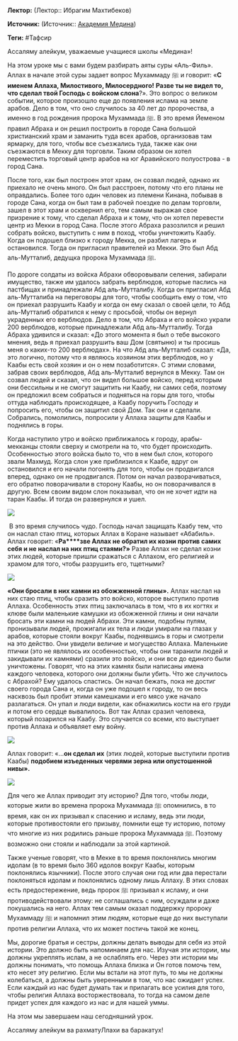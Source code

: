 **Лектор:** (Лектор:: Ибрагим Махтибеков)

**Источник:** (Источник:: [Академия Медина](https://web.medinaschool.org/school/))

**Теги:** #Тафсир

Ассаляму алейкум, уважаемые учащиеся школы «Медина»!


На этом уроке мы с вами будем разбирать аяты суры «Аль-Филь». Аллах в начале этой суры задает вопрос Мухаммаду ﷺ и говорит: «**С именем Аллаха, Милостивого, Милосердного!** **Разве ты не видел то, что сделал твой Господь с войском слона**?». Это вопрос о великом событии, которое произошло еще до появления ислама на земле арабов. Дело в том, что оно случилось за 40 лет до пророчества, а именно в год рождения пророка Мухаммада ﷺ. В это время Йеменом правил Абраха и он решил построить в городе Сана большой христианский храм и заманить туда всех арабов, организовав там ярмарку, для того, чтобы все съезжались туда, также как они съезжаются в Мекку для торговли. Таким образом он хотел переместить торговый центр арабов на юг Аравийского полуострова - в город Сана.


После того, как был построен этот храм, он созвал людей, однако их приехало не очень много. Он был расстроен, потому что его планы не оправдались. Более того один человек из племени Кинана, побывав в городе Сана, когда он был там в рабочей поездке по делам торговли, зашел в этот храм и осквернил его, тем самым выражая свое призрение к тому, что сделал Абраха и к тому, что он хотел перевести центр из Мекки в город Сана. После этого Абраха разозлился и решил собрать войско, выступить с ним в поход, чтобы уничтожить Каабу. Когда он подошел близко к городу Мекка, он разбил лагерь и остановился. Тогда он пригласил правителей из Мекки. Это был Абд аль-Мутталиб, дедущка пророка Мухаммада ﷺ.


По дороге солдаты из войска Абрахи обворовывали селения, забирали имущество, также им удалось забрать верблюдов, которые паслись на пастбищах и принадлежали Абд аль-Мутталибу. Когда он пригласил Абд аль-Мутталиба на переговоры для того, чтобы сообщить ему о том, что он приехал разрушить Каабу и когда он ему сказал о своей цели, то Абд аль-Мутталиб обратился к нему с просьбой, чтобы он вернул украденных его верблюдов. Дело в том, что Абраха и его войско украли 200 верблюдов, которые принадлежали Абд аль-Мутталибу. Тогда Абраха удивился и сказал: «До этого момента я был о тебе высокого мнения, ведь я приехал разрушить ваш Дом (святыню) и ты просишь меня о каких-то 200 верблюдах». На что Абд аль-Мутталиб сказал: «Да, это логично, потому что я являюсь хозяином этих верблюдов, но у Каабы есть свой хозяин и он о нем позаботится». С этими словами, забрав своих верблюдов, Абд аль-Мутталиб вернулся в Мекку. Там он созвал людей и сказал, что он видел большое войско, перед которым они бессильны и не смогут защитить ни Каабу, ни самих себя, поэтому он предложил всем собраться и подняться на горы для того, чтобы оттуда наблюдать происходящее, а Каабу поручить Господу и попросить его, чтобы он защитил свой Дом. Так они и сделали. Собрались, помолились, попросили у Аллаха защиты для Каабы и поднялись в горы.


Когда наступило утро и войско приближалось к городу, арабы-мекканцы стояли сверху и смотрели на то, что будет происходить. Особенностью этого войска было то, что в нем был слон, которого звали Махмуд. Когда слон уже приблизился к Каабе, вдруг он остановился и его начали погонять для того, чтобы он продвигался вперед, однако он не продвигался. Потом он начал разворачиваться, его обратно поворачивали в сторону Каабы, но он поворачивался в другую. Всем своим видом слон показывал, что он не хочет идти на таран Каабы. И тогда он развернулся и ушел.


![](https://medinaschool.org/files/images/2020/02/9784b25a5225f0f41e1f3e0edf984f5e.jpg)


 В это время случилось чудо. Господь начал защищать Каабу тем, что он наслал стаю птиц, которых Аллах в Коране называет «Абабиль». Аллах говорит: «**Ра****зве Аллах не обратил их козни против самих себя и не наслал на них птиц стаями?»** Разве Аллах не сделал козни этих людей, которые пришли сражаться с Аллахом, его религией и храмом для того, чтобы разрушить его, тщетными?


![](https://medinaschool.org/files/images/2020/02/0d6daa5887966058aad770ca9a123694.jpg)


**«Они бросали в них камни из обожженной глины».** Аллах наслал на них стаю птиц, чтобы сразить это войско, которое выступило против Аллаха. Особенность этих птиц заключалась в том, что в их когтях и клюве были маленькие камушки из обожженной глины и они начали бросать эти камни на людей Абрахи. Эти камни, подобны пулям, пронизывали людей, прожигали их тела и люди умирали на глазах у арабов, которые стояли вокруг Каабы, поднявшись в горы и смотрели на это действо. Они увидели величие и могущество Аллаха. Маленькие птички (это не являлось их особенностью, чтобы они таранили людей и закидывали их камнями) сразили это войско, и они все до единого были уничтожены. Говорят, что на этих камнях были написаны имена каждого человека, которого они должны были убить. Что же случилось с Абрахой? Ему удалось спастись. Он начал бежать, пока не достиг своего города Сана и, когда он уже подошел к городу, то он весь насквозь был пробит этими камешками и его мясо уже начало разлагаться. Он упал и люди видели, как обнажились кости на его груди и потом его сердце вывалилось. Вот так Аллах сразил человека, который позарился на Каабу. Это случается со всеми, кто выступает против Аллаха и объявляет ему войну.


![](https://medinaschool.org/files/images/2020/02/3966b7bdcf3470f4a0f0a9857292063b.jpg)


Аллах говорит: «…**он сделал их** (этих людей, которые выступили против Каабы) **подобием изъеденных червями зерна или опустошенной нивы».**


**![](https://medinaschool.org/files/images/2020/02/1d682be9eaabcbd177020502d1d72ce6.jpg)**


Для чего же Аллах приводит эту историю? Для того, чтобы люди, которые жили во времена пророка Мухаммада ﷺ опомнились, в то время, как он их призывал к спасению и исламу, ведь эти люди, которые противостояли его призыву, помнили еще ту историю, потому что многие из них родились раньше пророка Мухаммада ﷺ. Поэтому возможно они стояли и наблюдали за этой картиной.


Также ученые говорят, что в Мекке в то время поклонялись многим идолам (в то время было 360 идолов вокруг Каабы, которым поклонялись язычники). После этого случая они год или два перестали поклоняться идолам и поклонялись одному лишь Аллаху. В этих словах есть предостережение, ведь пророк ﷺ призывал к исламу, и они противодействовали этому: не соглашались с ним, осуждали и даже покушались на него. Аллах тем самым оказал поддержку пророку Мухаммаду ﷺ и напомнил этим людям, которые еще до них выступали против религии Аллаха, что их может постичь такой же конец.


Мы, дорогие братья и сестры, должны делать выводы для себя из этой истории. Это должно быть напоминаем для нас. Изучая эти истории, мы должны укреплять ислам, а не ослаблять его. Через эти истории мы должны понимать, что помощь Аллаха близка и Он готов помочь тем, кто несет эту религию. Если мы встали на этот путь, то мы не должны колебаться, а должны быть уверенными в том, что нас ожидает успех. Если каждый из нас будет думать так и прилагать все усилия для того, чтобы религия Аллаха восторжествовала, то тогда на самом деле придет успех для каждого из нас и для нашей уммы.


На этом мы завершаем наш сегодняшний урок.


Ассаляму алейкум ва рахматуЛлахи ва баракатух!

